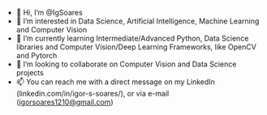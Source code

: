 - 👋 Hi, I’m @IgSoares
- 👀 I’m interested in Data Science, Artificial Intelligence, Machine Learning and Computer Vision
- 🌱 I’m currently learning Intermediate/Advanced Python, Data Science libraries and Computer Vision/Deep Learning Frameworks, like OpenCV and Pytorch
- 💞️ I’m looking to collaborate on Computer Vision and Data Science projects
- 📫 You can reach me with a direct message on my LinkedIn (linkedin.com/in/igor-s-soares/), or via e-mail (igorsoares1210@gmail.com) 

<!---
IgSoares/IgSoares is a ✨ special ✨ repository because its `README.md` (this file) appears on your GitHub profile.
You can click the Preview link to take a look at your changes.
--->
